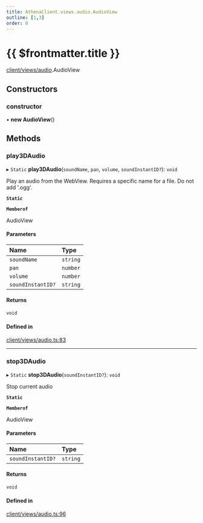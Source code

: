 ```yaml
---
title: AthenaClient.views.audio.AudioView
outline: [1,3]
order: 0
---
```


# {{ $frontmatter.title }}


[client/views/audio](../modules/client_views_audio.md).AudioView

## Constructors

### constructor

• **new AudioView**()

## Methods

### play3DAudio

▸ `Static` **play3DAudio**(`soundName`, `pan`, `volume`, `soundInstantID?`): `void`

Play an audio from the WebView.
Requires a specific name for a file.
Do not add '.ogg'.

**`Static`**

**`Memberof`**

AudioView

#### Parameters

| Name | Type |
| :------ | :------ |
| `soundName` | `string` |
| `pan` | `number` |
| `volume` | `number` |
| `soundInstantID?` | `string` |

#### Returns

`void`

#### Defined in

[client/views/audio.ts:83](https://github.com/Stuyk/altv-athena/blob/552012ca4/src/core/client/views/audio.ts#L83)

___

### stop3DAudio

▸ `Static` **stop3DAudio**(`soundInstantID?`): `void`

Stop current audio

**`Static`**

**`Memberof`**

AudioView

#### Parameters

| Name | Type |
| :------ | :------ |
| `soundInstantID?` | `string` |

#### Returns

`void`

#### Defined in

[client/views/audio.ts:96](https://github.com/Stuyk/altv-athena/blob/552012ca4/src/core/client/views/audio.ts#L96)
